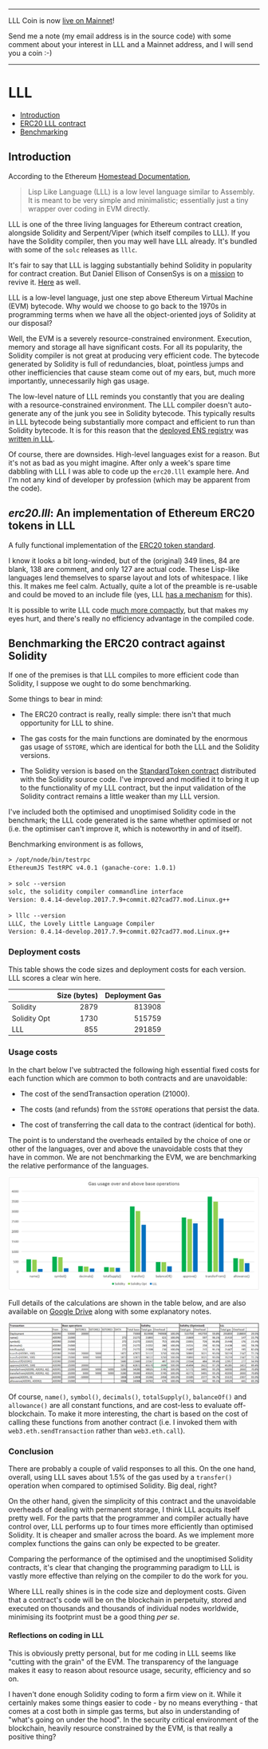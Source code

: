 ----

LLL Coin is now [live on Mainnet](https://etherscan.io/token/0xd25e81504e0aea1e1343d61581296bc3c460978b)!

Send me a note (my email address is in the source code) with some comment about your interest in LLL and a Mainnet address, and I will send you a coin :-)

----


# LLL

 * [Introduction](#introduction)
 * [ERC20 LLL contract](#erc20lll-an-implementation-of-ethereum-erc20-tokens-in-lll)
 * [Benchmarking](#benchmarking-the-erc20-contract-against-solidity)


## Introduction

According to the Ethereum [Homestead
Documentation](http://www.ethdocs.org/en/latest/contracts-and-transactions/contracts.html#id4),

> Lisp Like Language (LLL) is a low level language similar to Assembly. It is
  meant to be very simple and minimalistic; essentially just a tiny wrapper
  over coding in EVM directly.

LLL is one of the three living languages for Ethereum contract creation,
alongside Solidity and Serpent/Viper (which itself compiles to LLL). If you
have the Solidity compiler, then you may well have LLL already. It's bundled
with some of the `solc` releases as `lllc`.

It's fair to say that LLL is lagging substantially behind Solidity in
popularity for contract creation. But Daniel Ellison of ConsenSys is on a
[mission](https://media.consensys.net/@zigguratt) to revive
it. [Here](http://blog.syrinx.net/the-resurrection-of-lll-part-1/) as well.

LLL is a low-level language, just one step above Ethereum Virtual Machine (EVM)
bytecode.  Why would we choose to go back to the 1970s in programming terms
when we have all the object-oriented joys of Solidity at our disposal?

Well, the EVM is a severely resource-constrained environment. Execution, memory
and storage all have significant costs. For all its popularity, the Solidity
compiler is not great at producing very efficient code. The bytecode generated
by Solidity is full of redundancies, bloat, pointless jumps and other
inefficiencies that cause steam come out of my ears, but, much more
importantly, unnecessarily high gas usage.

The low-level nature of LLL reminds you constantly that you are dealing with a
resource-constrained environment. The LLL compiler doesn't auto-generate any of
the junk you see in Solidity bytecode. This typically results in LLL bytecode
being substantially more compact and efficient to run than Solidity bytecode.
It is for this reason that the [deployed ENS
registry](https://etherscan.io/address/0x314159265dd8dbb310642f98f50c066173c1259b#code)
was [written in
LLL](https://github.com/ethereum/ens/blob/master/contracts/ENS.lll).

Of course, there are downsides. High-level languages exist for a reason. But
it's not as bad as you might imagine. After only a week's spare time dabbling
with LLL I was able to code up the `erc20.lll` example here. And I'm not any
kind of developer by profession (which may be apparent from the code).


## *erc20.lll*: An implementation of Ethereum ERC20 tokens in LLL

A fully functional implementation of the [ERC20 token
standard](https://theethereum.wiki/w/index.php/ERC20_Token_Standard).

I know it looks a bit long-winded, but of the (original) 349 lines, 84 are
blank, 138 are comment, and only 127 are actual code. These Lisp-like languages
lend themselves to sparse layout and lots of whitespace. I like this.  It makes
me feel calm. Actually, quite a lot of the preamble is re-usable and could be
moved to an include file (yes, LLL [has a
mechanism](http://lll-docs.readthedocs.io/en/latest/lll_reference.html#including-files-include)
for this).

It is possible to write LLL code [much more
compactly](https://github.com/ethereum/cpp-ethereum/wiki/LLL-Examples-for-PoC-5/04fae9e627ac84d771faddcf60098ad09230ab58),
but that makes my eyes hurt, and there's really no efficiency advantage in the
compiled code.


## Benchmarking the ERC20 contract against Solidity

If one of the premises is that LLL compiles to more efficient code than
Solidity, I suppose we ought to do some benchmarking.

Some things to bear in mind:

 * The ERC20 contract is really, really simple: there isn't that much
   opportunity for LLL to shine.

 * The gas costs for the main functions are dominated by the enormous gas usage
   of `SSTORE`, which are identical for both the LLL and the Solidity versions.

 * The Solidity version is based on the [StandardToken
   contract](https://github.com/ethereum/solidity/blob/develop/std/StandardToken.sol)
   distributed with the Solidity source code. I've improved and modified it to
   bring it up to the functionality of my LLL contract, but the input
   validation of the Solidity contract remains a little weaker than my LLL
   version.

I've included both the optimised and unoptimised Solidity code in the
benchmark; the LLL code generated is the same whether optimised or not
(i.e. the optimiser can't improve it, which is noteworthy in and of itself).

Benchmarking environment is as follows,

```
> /opt/node/bin/testrpc
EthereumJS TestRPC v4.0.1 (ganache-core: 1.0.1)

> solc --version
solc, the solidity compiler commandline interface
Version: 0.4.14-develop.2017.7.9+commit.027cad77.mod.Linux.g++

> lllc --version
LLLC, the Lovely Little Language Compiler 
Version: 0.4.14-develop.2017.7.9+commit.027cad77.mod.Linux.g++
```

### Deployment costs

This table shows the code sizes and deployment costs for each version. LLL
scores a clear win here.

|              | Size (bytes) | Deployment Gas |
|--------------|-------------:|---------------:|
| Solidity     | 2879         | 813908         |
| Solidity Opt | 1730         | 515759         |
| LLL          | 855          | 291859         |


### Usage costs

In the chart below I've subtracted the following high essential fixed costs for
each function which are common to both contracts and are unavoidable:

 * The cost of the sendTransaction operation (21000).

 * The costs (and refunds) from the `SSTORE` operations that persist the data.

 * The cost of transferring the call data to the contract (identical for both).

The point is to understand the overheads entailed by the choice of one or other
of the languages, over and above the unavoidable costs that they have in
common. We are not benchmarking the EVM, we are benchmarking the relative
performance of the languages.

![Comparison of gas costs: bar chart](images/ERC20_gas_comparison_chart.png)

Full details of the calculations are shown in the table below, and are also
available on [Google
Drive](https://docs.google.com/spreadsheets/d/1Kdwbw_0mIjakCPfk_rcd5PjIbFJ0ISWS14ZQ_oeUWnE/edit?usp=sharing) along with some explanatory notes.

![Comparison of gas costs: table](images/ERC20_gas_comparison_table.png)

Of course, `name()`, `symbol()`, `decimals()`, `totalSupply()`, `balanceOf()`
and `allowance()` are all constant functions, and are cost-less to evaluate
off-blockchain. To make it more interesting, the chart is based on the cost of
calling these functions from another contract (i.e. I invoked them with
`web3.eth.sendTransaction` rather than `web3.eth.call`).

### Conclusion

There are probably a couple of valid responses to all this.  On the one hand,
overall, using LLL saves about 1.5% of the gas used by a ``transfer()``
operation when compared to optimised Solidity.  Big deal, right?

On the other hand, given the simplicity of this contract and the unavoidable
overheads of dealing with permanent storage, I think LLL acquits itself pretty
well.  For the parts that the programmer and compiler actually have control
over, LLL performs up to four times more efficiently than optimised Solidity.
It is cheaper and smaller across the board.  As we implement more complex
functions the gains can only be expected to be greater.

Comparing the performance of the optimised and the unoptimised Solidity
contracts, it's clear that changing the programming paradigm to LLL is vastly
more effective than relying on the compiler to do the work for you.

Where LLL really shines is in the code size and deployment costs. Given that a
contract's code will be on the blockchain in perpetuity, stored and executed on
thousands and thousands of individual nodes worldwide, minimising its footprint
must be a good thing _per se_.

#### Reflections on coding in LLL

This is obviously pretty personal, but for me coding in LLL seems like "cutting
with the grain" of the EVM.  The transparency of the language makes it easy to
reason about resource usage, security, efficiency and so on.

I haven't done enough Solidity coding to form a firm view on it.  While it
certainly makes some things easier to code - by no means everything - that
comes at a cost both in simple gas terms, but also in understanding of "what's
going on under the hood".  In the security critical environment of the
blockchain, heavily resource constrained by the EVM, is that really a positive
thing?
